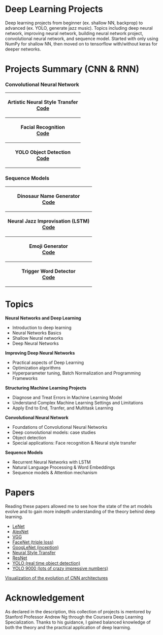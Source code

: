 # Deep Learning Projects

Deep learning projects from beginner (ex. shallow NN, backprop) to advanced (ex. YOLO, generate jazz music). Topics including deep neural network, improving neural network, building neural network project, convolutional neural network, and sequence model. Started with only using NumPy for shallow NN, then moved on to tensorflow with/without keras for deeper networks.

# Projects Summary (CNN & RNN)
 
### Convolutional Neural Network

<table style="width:100%" align="center">
 <tr>
  <th>
   <p align="center">
    <image src="">
    <br>Artistic Neural Style Transfer
    <br><a href="">Code</a>
   </p>
  </th>
 </tr>
  <tr>
  <th>
   <p align="center">
    <image src="">
    <br>Facial Recognition
    <br><a href="">Code</a>
   </p>
  </th>
 </tr>
  <tr>
  <th>
   <p align="center">
    <image src="">
    <br>YOLO Object Detection
    <br><a href="">Code</a>
   </p>
  </th>
 </tr>
 </table>

### Sequence Models

<table style="width:100%" align="center">
 <tr>
  <th>
   <p align="center">
    <image src="">
    <br>Dinosaur Name Generator
    <br><a href="">Code</a>
   </p>
  </th>
 </tr>
 <tr>
  <th>
   <p align="center">
    <image src="">
    <br>Neural Jazz Improvisation (LSTM)
    <br><a href="">Code</a>
   </p>
  </th>
 </tr>
  <tr>
  <th>
   <p align="center">
    <image src="">
    <br>Emoji Generator
    <br><a href="">Code</a>
   </p>
  </th>
 </tr>
  <tr>
  <th>
   <p align="center">
    <image src="">
    <br>Trigger Word Detector
    <br><a href="">Code</a>
   </p>
  </th>
 </tr>
 </table>

# Topics

__Neural Networks and Deep Learning__
- Introduction to deep learning
- Neural Networks Basics
- Shallow Neural networks
- Deep Neural Networks

__Improving Deep Neural Networks__
- Practical aspects of Deep Learning
- Optimization algorithms
- Hyperparameter tuning, Batch Normalization and Programming Frameworks

__Structuring Machine Learning Projects__
- Diagnose and Treat Errors in Machine Learning Model
- Understand Complex Machine Learning Settings and Limitations
- Apply End to End, Tranfer, and Multitask Learning

__Convolutional Neural Network__
- Foundations of Convolutional Neural Networks
- Deep convolutional models: case studies
- Object detection
- Special applications: Face recognition & Neural style transfer

__Sequence Models__
- Recurrent Neural Networks with LSTM
- Natural Language Processing & Word Embeddings
- Sequence models & Attention mechanism

# Papers

Reading these papers allowed me to see how the state of the art models evolve and to gain more indepth understanding of the theory behind deep learning.

- [LeNet](http://yann.lecun.com/exdb/publis/pdf/lecun-01a.pdf)
- [AlexNet](https://papers.nips.cc/paper/4824-imagenet-classification-with-deep-convolutional-neural-networks.pdf)
- [VGG](https://arxiv.org/pdf/1409.1556.pdf)
- [FaceNet (triple loss)](https://arxiv.org/abs/1503.03832)
- [GoogLeNet (inception)](https://arxiv.org/abs/1409.4842)
- [Neural Style Transfer](https://arxiv.org/abs/1508.06576)
- [ResNet](https://arxiv.org/pdf/1512.03385.pdf)
- [YOLO (real time object detection)](https://arxiv.org/abs/1506.02640)
- [YOLO 9000 (lots of crazy impressive numbers)](https://arxiv.org/abs/1612.08242)

[Visualization of the evolution of CNN architectures](http://josephpcohen.com/w/visualizing-cnn-architectures-side-by-side-with-mxnet)

# Acknowledgement

As declared in the description, this collection of projects is mentored by Stanford Professor Andrew Ng through the Coursera Deep Learning Specialization. Thanks to his guidance, I gained balanced knowledge of both the theory and the practical application of deep learning. 
